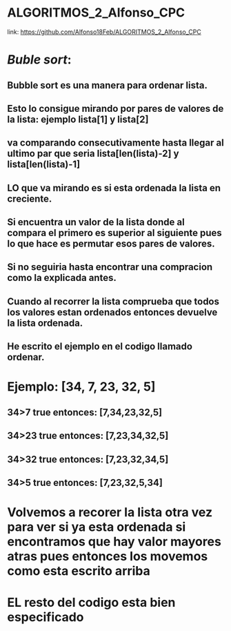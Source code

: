 # ALGORITMOS_2_Alfonso_CPC
 link: https://github.com/Alfonso18Feb/ALGORITMOS_2_Alfonso_CPC







# *Buble sort*:
## Bubble sort es una manera para ordenar lista.
## Esto lo consigue mirando por pares de valores de la lista: ejemplo lista[1] y lista[2]
## va comparando consecutivamente hasta llegar al ultimo par que seria lista[len(lista)-2] y lista[len(lista)-1]
## LO que va mirando es si esta ordenada la lista en creciente.
## Si encuentra un valor de la lista donde al compara el primero es superior al siguiente pues lo que hace es permutar esos pares de valores.
## Si no seguiria hasta encontrar una compracion como la explicada antes.
## Cuando al recorrer la lista comprueba que todos los valores estan ordenados entonces devuelve la lista ordenada.
## He escrito el ejemplo en el codigo llamado ordenar.
# Ejemplo: [34, 7, 23, 32, 5]
## 34>7 true entonces: [7,34,23,32,5]
## 34>23 true entonces: [7,23,34,32,5]
## 34>32 true entonces: [7,23,32,34,5]
## 34>5 true entonces: [7,23,32,5,34]
# Volvemos a recorer la lista otra vez para ver si ya esta ordenada si encontramos que hay valor mayores atras pues entonces los movemos como esta escrito arriba



# EL resto del codigo esta bien especificado
